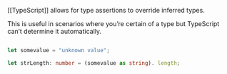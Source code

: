 


[[TypeScript]] allows for type assertions to override inferred types.


This is useful in scenarios where you’re certain of a type but TypeScript can’t determine it automatically.


``` typescript

let somevalue = "unknown value";

let strLength: number = (somevalue as string). length;
```

